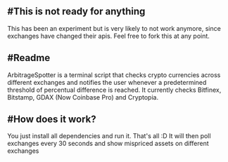 #This is not ready for anything
---
This has been an experiment but is very likely to not work anymore, since exchanges have changed their apis. Feel free to fork this at any point.

#Readme
---
ArbitrageSpotter is a terminal script that checks crypto currencies across different exchanges and notifies the user 
whenever a predetermined threshold of percentual difference is reached. It currently checks Bitfinex, Bitstamp, GDAX (Now Coinbase Pro) and Cryptopia.

#How does it work?
---
You just install all dependencies and run it. That's all :D
It will then poll exchanges every 30 seconds and show mispriced assets on different exchanges
